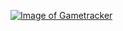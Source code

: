 [![Image of Gametracker](https://cache.gametracker.com/server_info/167.99.204.32:2302/b_560_95_1.png)](https://www.gametracker.com/server_info/167.99.204.32:2302/)
